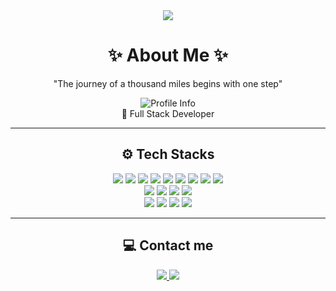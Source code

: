 <div align= "center">
    <img src="https://capsule-render.vercel.app/api?type=wave&color=20ee8e&height=120&text=&animation=&fontColor=000000&fontSize=70" />
    </div>
    
<h1 align="center">✨ About Me ✨</h1>
<p align="center">"The journey of a thousand miles begins with one step"</p>

<p align="center">
  <img src="https://img.shields.io/badge/Byun Minsub-1999.06.07-brightgreen" alt="Profile Info">
  <br>🔹 Full Stack Developer
</p>

---

<h2 align="center">⚙ Tech Stacks</h2>
<p align="center">
  <img src="https://img.shields.io/badge/Apache Tomcat-F8DC75?style=flat-square&logo=apache-tomcat&logoColor=black">
  <img src="https://img.shields.io/badge/Bootstrap-7952B3?style=flat-square&logo=bootstrap&logoColor=white">
  <img src="https://img.shields.io/badge/CSS3-1572B6?style=flat-square&logo=css3&logoColor=white">
  <img src="https://img.shields.io/badge/Git-F05032?style=flat-square&logo=git&logoColor=white">
  
  <img src="https://img.shields.io/badge/GitHub-181717?style=flat-square&logo=github&logoColor=white">
  <img src="https://img.shields.io/badge/HTML5-E34F26?style=flat-square&logo=html5&logoColor=white">
  <img src="https://img.shields.io/badge/jQuery-0769AD?style=flat-square&logo=jquery&logoColor=white">
  <img src="https://img.shields.io/badge/Java-007396?style=flat-square&logo=java&logoColor=white">
  <img src="https://img.shields.io/badge/JavaScript-F7DF1E?style=flat-square&logo=javascript&logoColor=black">
  <br>
  <img src="https://img.shields.io/badge/MariaDB-003545?style=flat-square&logo=mariadb&logoColor=white">
  <img src="https://img.shields.io/badge/Node.js-339933?style=flat-square&logo=node.js&logoColor=white">
  <img src="https://img.shields.io/badge/Notion-000000?style=flat-square&logo=notion&logoColor=white">
  <img src="https://img.shields.io/badge/Oracle-F80000?style=flat-square&logo=oracle&logoColor=white">
  <br>
  <img src="https://img.shields.io/badge/Python-3776AB?style=flat-square&logo=python&logoColor=white">
  <img src="https://img.shields.io/badge/React-61DAFB?style=flat-square&logo=react&logoColor=black">
  <img src="https://img.shields.io/badge/Spring-6DB33F?style=flat-square&logo=spring&logoColor=white">
  <img src="https://img.shields.io/badge/Spring Boot-6DB33F?style=flat-square&logo=spring-boot&logoColor=white">
</p>

---

<h2 align="center">💻 Contact me</h2>
<p align="center">
  <a href="mailto:minsub.dev@gmail.com">
    <img src="https://img.shields.io/badge/Gmail-D14836?style=flat-square&logo=gmail&logoColor=white">
  </a>
  <a href="https://www.notion.so/ddit-1b6800b395a5800a9021e2c8d4681dcf" target="_blank">
    <img src="https://img.shields.io/badge/Notion-000000?style=flat-square&logo=notion&logoColor=white">
  </a>
</p>





